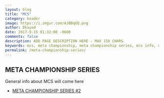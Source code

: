 ```yaml
---
layout: blog
title: "MCS"
category: header
image: https://i.imgur.com/AJBBqGQ.png
author: Dkayed
date: 2017-9-15 01:32:00 -0600
comments: false
description: ADD PAGE DESCRIPTION HERE - MAX 150 CHARS
keywords: mcs, meta championship, meta championship series, mcs info, next mcs, mcs time
permalink: /meta-championship-series/
---
```


<div class="section">
    <h2>META CHAMPIONSHIP SERIES</h2>
    <p>General info about MCS will come here</p>
</div>

<div class="section">
    <ul>
        <li><a href="/meta-championship-series-2/">META CHAMPIONSHIP SERIES #2</a></li>
    </ul>
</div>